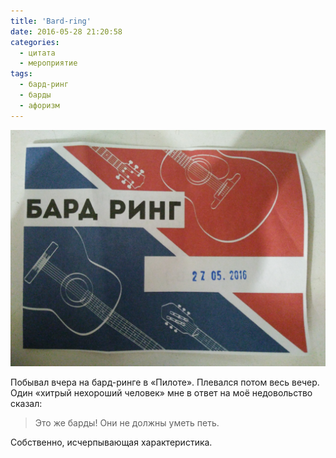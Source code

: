 ```yaml
---
title: 'Bard-ring'
date: 2016-05-28 21:20:58
categories:
  - цитата
  - мероприятие
tags:
  - бард-ринг
  - барды
  - афоризм
---
```


![Бард-ринг](IMG_20160529_004850.jpg)

Побывал вчера на&nbsp;<nobr>бард-ринге</nobr> в&nbsp;&laquo;Пилоте&raquo;. Плевался потом весь
вечер. Один &laquo;хитрый нехороший человек&raquo; мне в&nbsp;ответ на&nbsp;моё недовольство сказал:

> Это&nbsp;же барды! Они не&nbsp;должны уметь петь.

Собственно, исчерпывающая характеристика.
